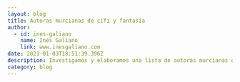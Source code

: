 ```yaml
---
layout: blog
title: Autoras murcianas de cifi y fantasía
author:
  - id: ines-galiano
    name: Inés Galiano
    link: www.inesgaliano.com
date: 2021-01-03T18:51:39.396Z
description: Investigamos y elaboramos una lista de autoras murcianas de cifi y fantasía
category: blog
---
```

